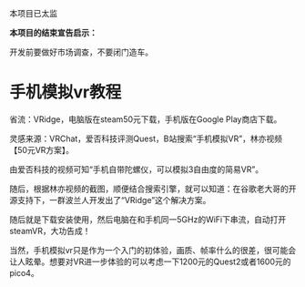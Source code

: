本项目已太监

**本项目的结束宣告启示：**

开发前要做好市场调查，不要闭门造车。

# 手机模拟vr教程

省流：VRidge，电脑版在steam50元下载，手机版在Google Play商店下载。



灵感来源：VRChat，爱否科技评测Quest，B站搜索“手机模拟VR”，林亦视频【50元VR方案】。



由爱否科技的视频可知“手机自带陀螺仪，可以模拟3自由度的简易VR”。



随后，根据林亦视频的截图，顺便结合搜索引擎，就可以知道：在谷歌老大哥的开源支持下，一群波兰人开发出了“VRidge”这个解决方案。



随后就是下载安装使用，然后电脑在和手机同一5GHz的WiFi下串流，自动打开steamVR，大功告成！



当然，手机模拟vr只是作为一个入门的初体验，画质、帧率什么的很差，很可能会让人眩晕。想要对VR进一步体验的可以考虑一下1200元的Quest2或者1600元的pico4。
